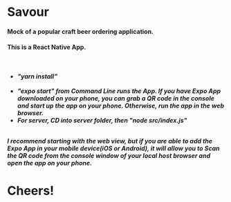 <h1>Savour</h1>
<h4>Mock of a popular craft beer ordering application.</h4> 
<h4>This is a React Native App.<h4>
<h5>
<br>
<ul>

<li>
"yarn install" 
 </li>
<br>
<li>
"expo start" from Command Line runs the App.  If you have Expo App downloaded on your phone, you can grab a QR code in the console and start up the app on your phone.  Otherwise, run the app in the web browser.  
 </li>
 <li>
For server, CD into server folder, then "node src/index.js"
</li>
</ul>
<br>
  <span>
I recommend starting with the web view, but if you are able to add the Expo App in your mobile device(iOS or Android), it will allow you to Scan the QR code from the console window of your local host browser and open the app on your phone. 
  </span>
<br>
 </h5>
<h1>Cheers!</h1>
